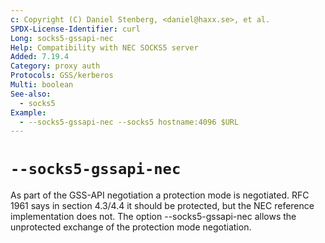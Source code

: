 ```yaml
---
c: Copyright (C) Daniel Stenberg, <daniel@haxx.se>, et al.
SPDX-License-Identifier: curl
Long: socks5-gssapi-nec
Help: Compatibility with NEC SOCKS5 server
Added: 7.19.4
Category: proxy auth
Protocols: GSS/kerberos
Multi: boolean
See-also:
  - socks5
Example:
  - --socks5-gssapi-nec --socks5 hostname:4096 $URL
---
```


# `--socks5-gssapi-nec`

As part of the GSS-API negotiation a protection mode is negotiated. RFC 1961
says in section 4.3/4.4 it should be protected, but the NEC reference
implementation does not. The option --socks5-gssapi-nec allows the
unprotected exchange of the protection mode negotiation.
